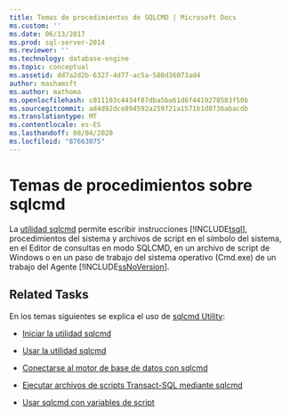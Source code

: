 ```yaml
---
title: Temas de procedimientos de SQLCMD | Microsoft Docs
ms.custom: ''
ms.date: 06/13/2017
ms.prod: sql-server-2014
ms.reviewer: ''
ms.technology: database-engine
ms.topic: conceptual
ms.assetid: dd7a2d2b-6327-4d77-ac5a-580d36073ad4
author: mashamsft
ms.author: mathoma
ms.openlocfilehash: c011103c4434f87dba5ba61d6f4419278583f50b
ms.sourcegitcommit: ad4d92dce894592a259721a1571b1d8736abacdb
ms.translationtype: MT
ms.contentlocale: es-ES
ms.lasthandoff: 08/04/2020
ms.locfileid: "87663075"
---
```

# <a name="sqlcmd-how-to-topics"></a>Temas de procedimientos sobre sqlcmd
   La [utilidad sqlcmd](../tools/sqlcmd-utility.md) permite escribir instrucciones [!INCLUDE[tsql](../includes/tsql-md.md)], procedimientos del sistema y archivos de script en el símbolo del sistema, en el Editor de consultas en modo SQLCMD, en un archivo de script de Windows o en un paso de trabajo del sistema operativo (Cmd.exe) de un trabajo del Agente [!INCLUDE[ssNoVersion](../includes/ssnoversion-md.md)].  
  
## <a name="related-tasks"></a>Related Tasks  
 En los temas siguientes se explica el uso de [sqlcmd Utility](../tools/sqlcmd-utility.md):  
  
-   [Iniciar la utilidad sqlcmd](../relational-databases/scripting/sqlcmd-start-the-utility.md)  
  
-   [Usar la utilidad sqlcmd](../relational-databases/scripting/sqlcmd-use-the-utility.md)  
  
-   [Conectarse al motor de base de datos con sqlcmd](../relational-databases/scripting/sqlcmd-connect-to-the-database-engine.md)  
  
-   [Ejecutar archivos de scripts Transact-SQL mediante sqlcmd](../relational-databases/scripting/sqlcmd-run-transact-sql-script-files.md)  
  
-   [Usar sqlcmd con variables de script](../relational-databases/scripting/sqlcmd-use-with-scripting-variables.md)  
  
  
